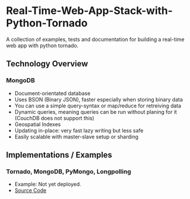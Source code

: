 # Real-Time-Web-App-Stack-with-Python-Tornado
A collection of examples, tests and documentation for building a real-time web app with python tornado.


## Technology Overview

### MongoDB
- Document-orientated database
- Uses BSON (Binary JSON), faster especially when storing binary data
- You can use a simple query-syntax or map/reduce for retreiving data
- Dynamic queries, meaning queries can be run without planing for it (CouchDB does not support this)
- Geospatial Indexes
- Updating in-place: very fast lazy writing but less safe
- Easily scalable with master-slave setup or sharding


## Implementations / Examples

### Tornado, MongoDB, PyMongo, Longpolling
- Example: Not yet deployed.
- <a href="https://github.com/nellessen/Real-Time-Web-App-Stack-with-Python-Tornado/tree/master/chat-pymongo-longpolling">Source Code</a>